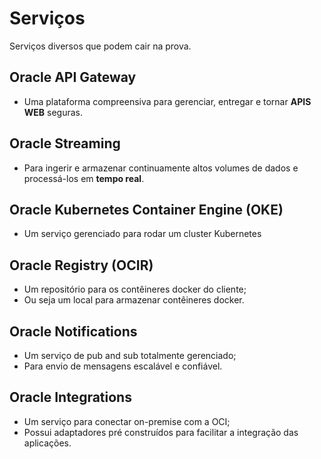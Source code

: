 # Serviços

Serviços diversos que podem cair na prova.

## Oracle API Gateway
- Uma plataforma compreensiva para gerenciar, entregar e tornar **APIS WEB** seguras.

## Oracle Streaming
- Para ingerir e armazenar continuamente altos volumes de dados e processá-los em **tempo real**.

## Oracle Kubernetes Container Engine (OKE)
- Um serviço gerenciado para rodar um cluster Kubernetes

## Oracle Registry (OCIR)
- Um repositório para os contêineres docker do cliente;
- Ou seja um local para armazenar contêineres docker.

## Oracle Notifications
- Um serviço de pub and sub totalmente gerenciado;
- Para envio de mensagens escalável e confiável.

## Oracle Integrations
- Um serviço para conectar on-premise com a OCI;
- Possui adaptadores pré construídos para facilitar a integração das aplicações.





